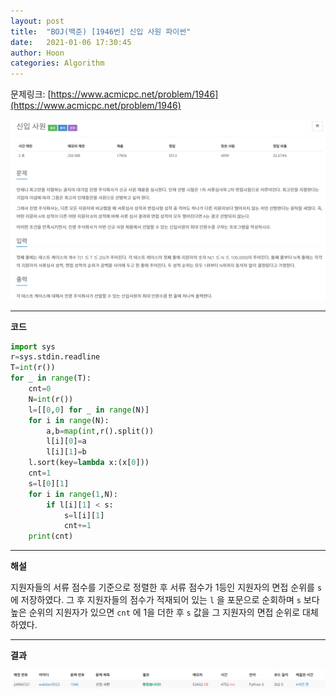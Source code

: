 ```yaml
---
layout: post
title:  "BOJ(백준) [1946번] 신입 사원 파이썬"
date:   2021-01-06 17:30:45
author: Hoon
categories: Algorithm
---
```


문제링크: [https://www.acmicpc.net/problem/1946](https://www.acmicpc.net/problem/1946)

![신입사원문제.PNG](https://github.com/hoon-923/hoon-923.github.io/blob/master/_images/%EC%8B%A0%EC%9E%85%EC%82%AC%EC%9B%90%EB%AC%B8%EC%A0%9C.PNG?raw=true)

----

**코드**

~~~python
import sys
r=sys.stdin.readline
T=int(r())
for _ in range(T):
	cnt=0
	N=int(r())
	l=[[0,0] for _ in range(N)]
	for i in range(N):
		a,b=map(int,r().split())
		l[i][0]=a
		l[i][1]=b
	l.sort(key=lambda x:(x[0]))
	cnt=1
	s=l[0][1]
	for i in range(1,N):
		if l[i][1] < s:
			s=l[i][1]
			cnt+=1
	print(cnt)
~~~

----

**해설**

지원자들의 서류 점수를 기준으로 정렬한 후 서류 점수가 1등인 지원자의 면접 순위를 `s` 에 저장하였다. 그 후 지원자들의 점수가 적재되어 있는 `l` 을 포문으로 순회하며 `s` 보다 높은 순위의 지원자가 있으면 `cnt` 에 1을 더한 후 `s` 값을 그 지원자의 면접 순위로 대체하였다.

----

**결과**

![신입사원결과.PNG](https://github.com/hoon-923/hoon-923.github.io/blob/master/_images/%EC%8B%A0%EC%9E%85%EC%82%AC%EC%9B%90%EA%B2%B0%EA%B3%BC.PNG?raw=true)



 